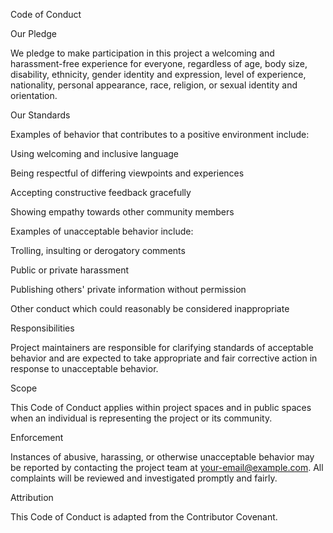 Code of Conduct

Our Pledge

We pledge to make participation in this project a welcoming and harassment-free experience for everyone, regardless of age, body size, disability, ethnicity, gender identity and expression, level of experience, nationality, personal appearance, race, religion, or sexual identity and orientation.

Our Standards

Examples of behavior that contributes to a positive environment include:

Using welcoming and inclusive language

Being respectful of differing viewpoints and experiences

Accepting constructive feedback gracefully

Showing empathy towards other community members


Examples of unacceptable behavior include:

Trolling, insulting or derogatory comments

Public or private harassment

Publishing others' private information without permission

Other conduct which could reasonably be considered inappropriate


Responsibilities

Project maintainers are responsible for clarifying standards of acceptable behavior and are expected to take appropriate and fair corrective action in response to unacceptable behavior.

Scope

This Code of Conduct applies within project spaces and in public spaces when an individual is representing the project or its community.

Enforcement

Instances of abusive, harassing, or otherwise unacceptable behavior may be reported by contacting the project team at your-email@example.com. All complaints will be reviewed and investigated promptly and fairly.

Attribution

This Code of Conduct is adapted from the Contributor Covenant.
